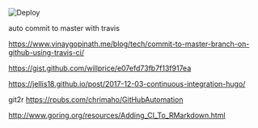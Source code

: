 ![Deploy](https://github.com/datasketch/rmd_ci/workflows/Deploy/badge.svg)

auto commit to master with travis

https://www.vinaygopinath.me/blog/tech/commit-to-master-branch-on-github-using-travis-ci/

https://gist.github.com/willprice/e07efd73fb7f13f917ea

https://jellis18.github.io/post/2017-12-03-continuous-integration-hugo/

git2r
https://rpubs.com/chrimaho/GitHubAutomation

http://www.goring.org/resources/Adding_CI_To_RMarkdown.html

